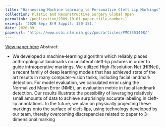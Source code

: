 ```yaml
---
title: "Harnessing Machine-learning to Personalize Cleft Lip Markings"
collection: Plastic and Reconstructive Surgery Global Open
permalink: /publication/2009-10-01-paper-title-number-1
excerpt: '2020 Sep; 8(9 Suppl): 150-151.'
date: 2020-09
paperurl: 'https://www.ncbi.nlm.nih.gov/pmc/articles/PMC7553408/'
---
```

[View paper here](https://www.ncbi.nlm.nih.gov/pmc/articles/PMC7553408/)
Abstract:
* We developed a machine-learning algorithm which reliably places anthropological landmarks on unilateral cleft-lip pictures in order to guide intraoperative markings. We utilized High-Resolution Net (HRNet), a recent family of deep learning models that has achieved state of the art results in many computer-vision tasks, including facial landmark detection. For model evaluation, we calculated error using the Normalized Mean Error (NME), an evaluation metric in facial landmark detection. Our results illustrate the possibility of leveraging relatively small amounts of data to achieve surprisingly accurate labeling in cleft-lip annotations. In the future, we plan on physically projecting these markings onto the surface of cleft-lips, using technology developed by our team, thereby overcoming discrepancies related to paper to 3-dimensional marking 
